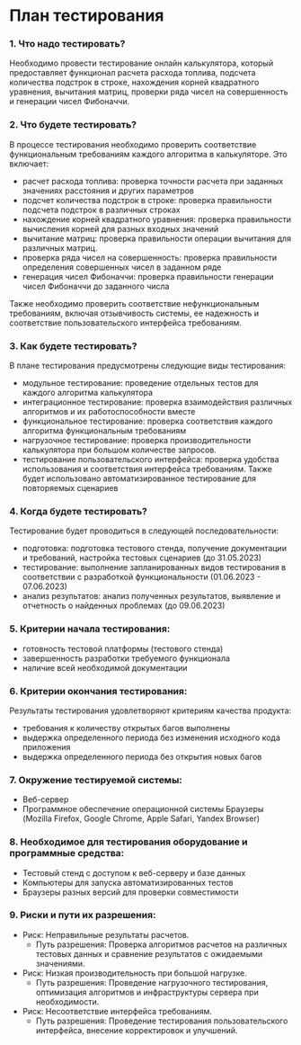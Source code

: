 ﻿# План тестирования

### 1. Что надо тестировать?

Необходимо провести тестирование онлайн калькулятора, который предоставляет функционал расчета расхода топлива, подсчета количества подстрок в строке, нахождения корней квадратного уравнения, вычитания матриц, проверки ряда чисел на совершенность и генерации чисел Фибоначчи.

### 2. Что будете тестировать?

В процессе тестирования необходимо проверить соответствие функциональным требованиям каждого алгоритма в калькуляторе. Это включает:

- расчет расхода топлива: проверка точности расчета при заданных значениях расстояния и других параметров
- подсчет количества подстрок в строке: проверка правильности подсчета подстрок в различных строках
- нахождение корней квадратного уравнения: проверка правильности вычисления корней для разных входных значений
- вычитание матриц: проверка правильности операции вычитания для различных матриц.
- проверка ряда чисел на совершенность: проверка правильности определения совершенных чисел в заданном ряде
- генерация чисел Фибоначчи: проверка правильности генерации чисел Фибоначчи до заданного числа

Также необходимо проверить соответствие нефункциональным требованиям, включая отзывчивость системы, ее надежность и соответствие пользовательского интерфейса требованиям.

### 3. Как будете тестировать?

В плане тестирования предусмотрены следующие виды тестирования:

- модульное тестирование: проведение отдельных тестов для каждого алгоритма калькулятора
- интеграционное тестирование: проверка взаимодействия различных алгоритмов и их работоспособности вместе
- функциональное тестирование: проверка соответствия каждого алгоритма функциональным требованиям
- нагрузочное тестирование: проверка производительности калькулятора при большом количестве запросов.
- тестирование пользовательского интерфейса: проверка удобства использования и соответствия интерфейса требованиям. Также будет использовано автоматизированное тестирование для повторяемых сценариев

### 4. Когда будете тестировать?

Тестирование будет проводиться в следующей последовательности:

- подготовка: подготовка тестового стенда, получение документации и требований, настройка тестовых сценариев (до 31.05.2023)
- тестирование: выполнение запланированных видов тестирования в соответствии с разработкой функциональности (01.06.2023 - 07.06.2023)
- анализ результатов: анализ полученных результатов, выявление и отчетность о найденных проблемах (до 09.06.2023)


### 5. Критерии начала тестирования:
- готовность тестовой платформы (тестового стенда)
- завершенность разработки требуемого функционала
- наличие всей необходимой документации

### 6. Критерии окончания тестирования:

Результаты тестирования удовлетворяют критериям качества продукта:

- требования к количеству открытых багов выполнены
- выдержка определенного периода без изменения исходного кода приложения
- выдержка определенного периода без открытия новых багов

### 7. Окружение тестируемой системы:
- Веб-сервер
- Программное обеспечение операционной системы Браузеры (Mozilla Firefox, Google Chrome, Apple Safari, Yandex Browser)

### 8. Необходимое для тестирования оборудование и программные средства:
- Тестовый стенд с доступом к веб-серверу и базе данных
- Компьютеры для запуска автоматизированных тестов
- Браузеры разных версий для проверки совместимости

### 9. Риски и пути их разрешения:
- Риск: Неправильные результаты расчетов.
  - Путь разрешения: Проверка алгоритмов расчетов на различных тестовых данных и сравнение результатов с ожидаемыми значениями.
- Риск: Низкая производительность при большой нагрузке.
  - Путь разрешения: Проведение нагрузочного тестирования, оптимизация алгоритмов и инфраструктуры сервера при необходимости.
- Риск: Несоответствие интерфейса требованиям.
  - Путь разрешения: Проведение тестирования пользовательского интерфейса, внесение корректировок и улучшений.

